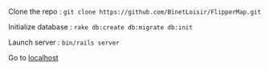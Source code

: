 Clone the repo : `git clone https://github.com/BinetLoisir/FlipperMap.git`

Initialize database : `rake db:create db:migrate db:init`

Launch server : `bin/rails server`

Go to [localhost](http://localhost:3000/)
